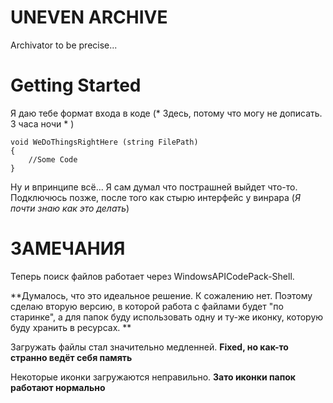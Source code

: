 # UNEVEN ARCHIVE
Archivator to be precise... 

# Getting Started

Я даю тебе формат входа в коде (* Здесь, потому что могу не дописать. 3 часа ночи * )

```
void WeDoThingsRightHere (string FilePath)
{
	//Some Code
}
```
Ну и впринципе всё... Я сам думал что пострашней выйдет что-то. Подключюсь позже, после того как стырю интерфейс у винрара (*Я почти знаю как это делать*)

# ЗАМЕЧАНИЯ

Теперь поиск файлов работает через WindowsAPICodePack-Shell. 

**Думалось, что это идеальное решение. К сожалению нет. Поэтому сделаю вторую версию, в которой работа с файлами будет "по старинке",
а для папок буду использовать одну и ту-же иконку, которую буду хранить в ресурсах. **

Загружать файлы стал значительно медленней. **Fixed, но как-то странно ведёт себя память**

Некоторые иконки загружаются неправильно. **Зато иконки папок работают нормально**

